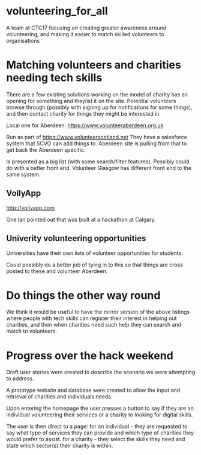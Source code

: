 # volunteering_for_all
A team at CTC17 focusing on creating greater awareness around volunteering, and making it easier to match skilled volunteers to organisations

# Matching volunteers and charities needing tech skills

There are a few existing solutions working on the model of charity has an opening for something and theylist it on the site. Potential volunteers browse through (possibly with signing up for notifications for some things), and then contact charity for things they might be interested in. 

Local one for Aberdeen: https://www.volunteeraberdeen.org.uk

Run as part of https://www.volunteerscotland.net
They have a salesforce system that SCVO can add things to. Aberdeen site is pulling from that to get back the Aberdeen specific. 

Is presented as a big list (with some search/filter features). Possibly could do with a better front end. Volunteer Glasgow has different front end to the same system.

## VollyApp

http://vollyapp.com

One Ian pointed out that was built at a hackathon at Calgary. 

## Univerity volunteering opportunities

Universities have their own lists of volunteer opportunities for students.

Could possibly do a better job of tying in to this so that things are cross posted to these and volunteer Aberdeen.

# Do things the other way round

We think it would be useful to have the mirror version of the above listings where people with tech skills can register their interest in helping out charities, and then when charities need such help they can search and match to volunteers. 

# Progress over the hack weekend

Draft user stories were created to describe the scenario we were attempting to address.

A prototype website and database were created to allow the input and retrieval of charities and individuals needs.

Upon entering the homepage the user presses a button to say if they are an individual volunteering their services or a charity to looking for digital skills. 

The user is then direct to a page:
for an individual - they are requested to say what type of services they can provide and which type of charities they would prefer to assist. 
for a charity - they select the skills they need and state which sector(s) their charity is within.



